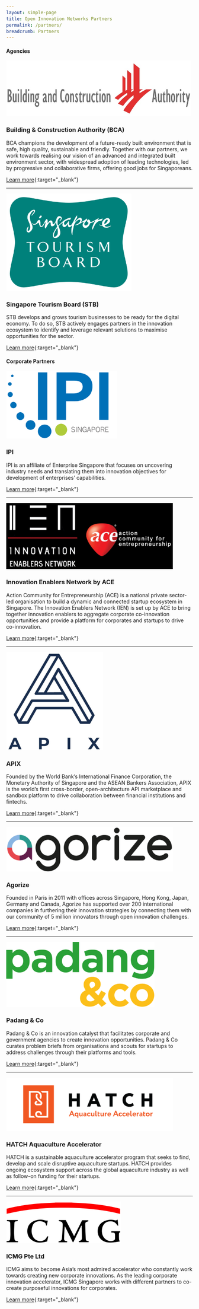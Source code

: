 ```yaml
---
layout: simple-page
title: Open Innovation Networks Partners
permalink: /partners/
breadcrumb: Partners
---
```

                                                                                  
#### <b>Agencies</b>


<img src="/images/partners/BCALogoHorizontal.jpg" alt="1" style="width:500px;height:150px">

<h3>Building & Construction Authority (BCA)</h3>

BCA champions the development of a future-ready built environment that is safe, high quality, sustainable and friendly. Together with our partners, we work towards realising our vision of an advanced and integrated built environment sector, with widespread adoption of leading technologies, led by progressive and collaborative firms, offering good jobs for Singaporeans.

[Learn more](http://www.bca.gov.sg/researchinnovation/BEAMP.html){:target="_blank"}

---

<img src="/images/partners/STB logo high res.png" alt="1" style="width:338px;height:263px">

<h3>Singapore Tourism Board (STB)</h3>

STB develops and grows tourism businesses to be ready for the digital economy. To do so, STB actively engages partners in the innovation ecosystem to identify and leverage relevant solutions to maximise opportunities for the sector.

[Learn more](http://www.sgtourismaccelerator.com/){:target="_blank"}

#### <b>Corporate Partners</b>


<img src="/images/partners/IPI_MasterLogoColAW_RGB.JPG" alt="1" style="width:300px;height:182px">

<h3>IPI</h3>

IPI is an affiliate of Enterprise Singapore that focuses on uncovering industry needs and translating them into innovation objectives for development of enterprises’ capabilities.

[Learn more](https://www.ipi-singapore.org){:target="_blank"}

---

<img src="/images/partners/IEN by ACE.JPG" alt="1" style="width:450px;height:178px">

<h3>Innovation Enablers Network by ACE</h3>

Action Community for Entrepreneurship (ACE) is a national private sector-led organisation to build a dynamic and connected startup ecosystem in Singapore. The Innovation Enablers Network (IEN) is set up by ACE to bring together innovation enablers to aggregate corporate co-innovation opportunities and provide a platform for corporates and startups to drive co-innovation.

[Learn more](https://epic.ace.org.sg/ien){:target="_blank"}

---

<img src="/images/partners/APIX logo.JPG" alt="1" style="width:262px;height:265px">

<h3>APIX</h3>

Founded by the World Bank’s International Finance Corporation, the Monetary Authority of Singapore and the ASEAN Bankers Association, APIX is the world’s first cross-border, open-architecture API marketplace and sandbox platform to drive collaboration between financial institutions and fintechs.

[Learn more](http://www.apixplatform.com/){:target="_blank"}

---

<img src="/images/partners/Agorize Logo.png" alt="1" style="width:450px;height:120px">

<h3>Agorize</h3> 
Founded in Paris in 2011 with offices across Singapore, Hong Kong, Japan, Germany and Canada, Agorize has supported over 200 international companies in furthering their innovation strategies by connecting them with our community of 5 million innovators through open innovation challenges.

[Learn more](https://www.agorize.com/en){:target="_blank"}

---

<img src="/images/partners/padang&co logo_colour.png" alt="1" style="width:400px;height:175px">

<h3>Padang & Co</h3>

Padang & Co is an innovation catalyst that facilitates corporate and government agencies to create innovation opportunities. Padang & Co curates problem briefs from organisations and scouts for startups to address challenges through their platforms and tools.

[Learn more](http://www.padang.co){:target="_blank"}

---

<img src="/images/partners/HATCH Aquaculture Accelerator Logo.png" alt="1" style="width:450px;height:144px">

<h3>HATCH Aquaculture Accelerator</h3>

HATCH is a sustainable aquaculture accelerator program that seeks to find, develop and scale disruptive aquaculture startups. HATCH provides ongoing ecosystem support across the global aquaculture industry as well as follow-on funding for their startups.

[Learn more](http://www.hatch.blue/){:target="_blank"}

---

<img src="/images/partners/ICMG logo.PNG" alt="1" style="width:310px;height:112px">

<h3>ICMG Pte Ltd</h3>

ICMG aims to become Asia’s most admired accelerator who constantly work towards creating new corporate innovations. As the leading corporate innovation accelerator, ICMG Singapore works with different partners to co-create purposeful innovations for corporates.

[Learn more](https://www.icmg.com.sg/en/#concept){:target="_blank"}




